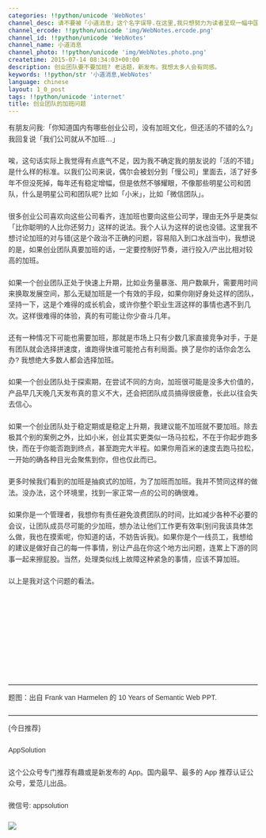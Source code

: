 ```yaml
---
categories: !!python/unicode 'WebNotes'
channel_desc: 请不要被「小道消息」这个名字误导.在这里,我只想努力为读者呈现一幅中国互联网的清明上河图.
channel_ercode: !!python/unicode 'img/WebNotes.ercode.png'
channel_id: !!python/unicode 'WebNotes'
channel_name: 小道消息
channel_photo: !!python/unicode 'img/WebNotes.photo.png'
createtime: 2015-07-14 08:34:03+00:00
description: 创业团队要不要加班? 老话题，新发布。我想太多人会有同感。
keywords: !!python/str '小道消息,WebNotes'
language: chinese
layout: 1_0_post
tags: !!python/unicode 'internet'
title: 创业团队的加班问题
---
```

<div class="rich_media_content" id="js_content">
<p style="font-family: Avenir, sans-serif; line-height: 1.6em; border: 0px; margin-top: 2px; margin-bottom: 22px; padding: 0px; outline: 0px; color: rgb(51, 51, 51); white-space: normal;">
         有朋友问我:「你知道国内有哪些创业公司，没有加班文化，但还活的不错的么?」我回复说「我们公司就从不加班…」
        </p>
<p style="font-family: Avenir, sans-serif; line-height: 1.6em; border: 0px; margin-top: 2px; margin-bottom: 22px; padding: 0px; outline: 0px; color: rgb(51, 51, 51); white-space: normal;">
         唉，这句话实际上我觉得有点底气不足，因为我不确定我的朋友说的「活的不错」是什么样的标准。以我们公司来说，偶尔会被划分到「慢公司」里面去，活了好多年不但没死掉，每年还有稳定增幅，但是依然不够耀眼，不像那些明星公司和团队，什么是明星公司和团队呢? 比如「小米」，比如「微信团队」。
        </p>
<p style="font-family: Avenir, sans-serif; line-height: 1.6em; border: 0px; margin-top: 2px; margin-bottom: 22px; padding: 0px; outline: 0px; color: rgb(51, 51, 51); white-space: normal;">
         很多创业公司喜欢向这些公司看齐，连加班也要向这些公司学，理由无外乎是类似「比你聪明的人比你还努力」这样的说法。我个人认为这样的说也没错。这里我不想讨论加班的对与错(这是个政治不正确的问题，容易陷入到口水战当中)，我想说的是，如果创业团队真要加班的话，一定要控制好节奏，进行投入/产出比相对较高的加班。
        </p>
<p style="font-family: Avenir, sans-serif; line-height: 1.6em; border: 0px; margin-top: 2px; margin-bottom: 22px; padding: 0px; outline: 0px; color: rgb(51, 51, 51); white-space: normal;">
         如果一个创业团队正处于快速上升期，比如业务量暴涨、用户数飙升，需要用时间来换取发展空间，那么无疑加班是一个有效的手段，如果你刚好身处这样的团队，坚持一下，这是个难得的成长机会，或许你整个职业生涯这样的事情也遇不到几次。这样很难得的体验，真的有可能让你少奋斗几年。
        </p>
<p style="font-family: Avenir, sans-serif; line-height: 1.6em; border: 0px; margin-top: 2px; margin-bottom: 22px; padding: 0px; outline: 0px; color: rgb(51, 51, 51); white-space: normal;">
         还有一种情况下可能也需要加班，那就是市场上只有少数几家直接竞争对手，于是有团队就会选择拼速度，谁跑得快谁可能抢占有利局面。换了是你的话你会怎么办? 我想绝大多数人都会选择加班。
        </p>
<p style="font-family: Avenir, sans-serif; line-height: 1.6em; border: 0px; margin-top: 2px; margin-bottom: 22px; padding: 0px; outline: 0px; color: rgb(51, 51, 51); white-space: normal;">
         如果一个创业团队处于探索期，在尝试不同的方向，加班很可能是没多大价值的，产品早几天晚几天发布真的意义不大，还会把团队成员搞得很疲惫，长此以往会失去信心。
        </p>
<p style="font-family: Avenir, sans-serif; line-height: 1.6em; border: 0px; margin-top: 2px; margin-bottom: 22px; padding: 0px; outline: 0px; color: rgb(51, 51, 51); white-space: normal;">
         如果一个创业团队处于稳定期或是稳定上升期，我建议能不加班就不要加班。除去极其个别的案例之外，比如小米，创业其实更类似一场马拉松，不在于你起步跑多快，而在于你能否跑到终点，甚至跑完大半程。如果你用百米的速度去跑马拉松，一开始的确各种目光会聚焦到你，但也仅此而已。
        </p>
<p style="font-family: Avenir, sans-serif; line-height: 1.6em; border: 0px; margin-top: 2px; margin-bottom: 22px; padding: 0px; outline: 0px; color: rgb(51, 51, 51); white-space: normal;">
         更多时候我们看到的加班是抽疯式的加班，为了加班而加班。我并不赞同这样的做法。没办法，这个环境里，找到一家正常一点的公司的确很难。
        </p>
<p style="font-family: Avenir, sans-serif; line-height: 1.6em; border: 0px; margin-top: 2px; margin-bottom: 22px; padding: 0px; outline: 0px; color: rgb(51, 51, 51); white-space: normal;">
         如果你是一个管理者，我想你有责任避免浪费团队的时间，比如减少各种不必要的会议，让团队成员尽可能的少加班，想办法让他们工作更有效率(别问我该具体怎么做，我也在摸索呢，你知道的话，不妨告诉我)。如果你是个一线员工，我想给的建议是做好自己的每一件事情，别让产品在你这个地方出问题，连累上下游的同事一起来擦屁股。当然，处理类似线上故障这种紧急的事情，应该不算加班。
        </p>
<p style="font-family: Avenir, sans-serif; line-height: 1.6em; border: 0px; margin-top: 2px; margin-bottom: 22px; padding: 0px; outline: 0px; color: rgb(51, 51, 51); white-space: normal;">
         以上是我对这个问题的看法。
        </p>
<p style="font-family: Avenir, sans-serif; line-height: 1.6em; border: 0px; margin-top: 2px; margin-bottom: 22px; padding: 0px; outline: 0px; color: rgb(51, 51, 51); white-space: normal;">
<span class="vote_area">
<iframe allowfullscreen="" class="vote_iframe js_editor_vote_card" data-display-src="/cgi-bin/readtemplate?t=vote/vote-new_tmpl&amp;__biz=MjM5ODIyMTE0MA==&amp;supervoteid=1010554&amp;token=49134238&amp;lang=zh_CN" data-display-style="height: 199px;" data-src="/mp/newappmsgvote?action=show&amp;__biz=MjM5ODIyMTE0MA==&amp;supervoteid=1010554#wechat_redirect" data-supervoteid="1010554" frameborder="0" scrolling="no">
</iframe>
<span class="vote_box skin_help po_left">
</span>
<span class="vote_box skin_help po_right">
</span>
</span>
</p>
<hr style="font-family: Avenir, sans-serif; line-height: 1.6em; border-right-width: 0px; border-bottom-width: 0px; border-left-width: 0px; border-top-style: solid; border-top-color: rgb(234, 234, 234); height: 1px; margin: 1em 0px; padding: 0px; color: rgb(51, 51, 51); white-space: normal;"/>
<p style="font-family: Avenir, sans-serif; line-height: 1.6em; border: 0px; margin-top: 2px; margin-bottom: 22px; padding: 0px; outline: 0px; color: rgb(51, 51, 51); white-space: normal;">
         题图：出自 Frank van Harmelen 的 10 Years of Semantic Web PPT.
        </p>
<hr style="font-family: Avenir, sans-serif; line-height: 1.6em; border-right-width: 0px; border-bottom-width: 0px; border-left-width: 0px; border-top-style: solid; border-top-color: rgb(234, 234, 234); height: 1px; margin: 1em 0px; padding: 0px; color: rgb(51, 51, 51); white-space: normal;"/>
<p style="font-family: Avenir, sans-serif; line-height: 1.6em; border: 0px; margin-top: 2px; margin-bottom: 22px; padding: 0px; outline: 0px; color: rgb(51, 51, 51); white-space: normal;">
         {今日推荐}
        </p>
<p style="font-family: Avenir, sans-serif; line-height: 1.6em; border: 0px; margin-top: 2px; margin-bottom: 22px; padding: 0px; outline: 0px; color: rgb(51, 51, 51); white-space: normal;">
         AppSolution
        </p>
<p style="font-family: Avenir, sans-serif; line-height: 1.6em; border: 0px; margin-top: 2px; margin-bottom: 22px; padding: 0px; outline: 0px; color: rgb(51, 51, 51); white-space: normal;">
         这个公众号专门推荐有趣或是新发布的 App。国内最早、最多的 App 推荐认证公众号，爱范儿出品。
        </p>
<p style="font-family: Avenir, sans-serif; line-height: 1.6em; border: 0px; margin-top: 2px; margin-bottom: 22px; padding: 0px; outline: 0px; color: rgb(51, 51, 51); white-space: normal;">
         微信号: appsolution
        </p>
<p>
<img data-ratio="1" data-s="300,640" data-src="" data-type="jpeg" data-w="430" src="{{ '/img/ow5rEn8QGlEZS4pLDrGSvytx9oU2VKOUjmibWfKdFyic4oicdiciaBnDO4tFaIbiaOlDoRar1sX4FJC2DNRiamXUzxsAQ.jpeg' | prepend: site.img | replace: '//','/' }}"/>
<br/>
</p>
</div>